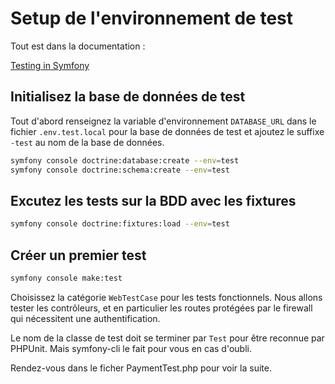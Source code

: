 # Setup de l'environnement de test

Tout est dans la documentation : 

[Testing in Symfony](https://symfony.com/doc/current/testing.html#set-up-your-test-environment)

## Initialisez la base de données de test

Tout d'abord renseignez la variable d'environnement `DATABASE_URL` dans le fichier `.env.test.local` pour la base de données de test et ajoutez le suffixe `-test` au nom de la base de données.

```bash
symfony console doctrine:database:create --env=test
symfony console doctrine:schema:create --env=test
```

## Excutez les tests sur la BDD avec les fixtures

```bash
symfony console doctrine:fixtures:load --env=test
```

## Créer un premier test

```bash
symfony console make:test
```

Choisissez la catégorie `WebTestCase` pour les tests fonctionnels. Nous allons tester les contrôleurs, et en particulier les routes protégées par le firewall qui nécessitent une authentification.

Le nom de la classe de test doit se terminer par `Test` pour être reconnue par PHPUnit. Mais symfony-cli le fait pour vous en cas d'oubli.

Rendez-vous dans le ficher PaymentTest.php pour voir la suite.